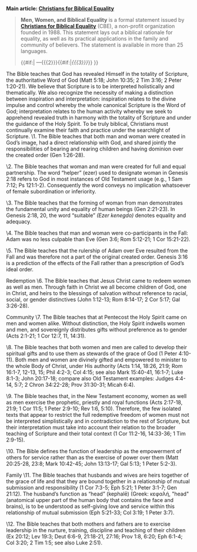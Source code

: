 **Main article: [Christians for Biblical Equality](Christians_for_Biblical_Equality "Christians for Biblical Equality")**


> **Men, Women, and Biblical Equality** is a formal statement issued
> by
> **[Christians for Biblical Equality](Christians_for_Biblical_Equality "Christians for Biblical Equality")**
> (CBE), a non-profit organization founded in 1988. This statement
> lays out a biblical rationale for equality, as well as its
> practical applications in the family and community of believers.
> The statement is available in more than 25 languages.
> 
> {{\#if:|
> —{{{2}}}{{\#if:|*{{{3}}}*}}
> }}

The Bible teaches that God has revealed Himself in the totality of
Scripture, the authoritative Word of God (Matt 5:18; John 10:35; 2
Tim 3:16; 2 Peter 1:20-21). We believe that Scripture is to be
interpreted holistically and thematically. We also recognize the
necessity of making a distinction between inspiration and
interpretation: inspiration relates to the divine impulse and
control whereby the whole canonical Scripture is the Word of God;
interpretation relates to the human activity whereby we seek to
apprehend revealed truth in harmony with the totality of Scripture
and under the guidance of the Holy Spirit. To be truly biblical,
Christians must continually examine their faith and practice under
the searchlight of Scripture.
\1. The Bible teaches that both man and woman were created in God’s
 image, had a direct relationship with God, and shared jointly the
 responsibilities of bearing and rearing children and having
 dominion over the created order (Gen 1:26-28).

\2. The Bible teaches that woman and man were created for full and
 equal partnership. The word “helper” (ezer) used to designate woman
 in Genesis 2:18 refers to God in most instances of Old Testament
 usage (e.g., 1 Sam 7:12; Ps 121:1-2). Consequently the word conveys
 no implication whatsoever of female subordination or inferiority.

\3. The Bible teaches that the forming of woman from man
 demonstrates the fundamental unity and equality of human beings
 (Gen 2:21-23). In Genesis 2:18, 20, the word “suitable”
 *(Ezer kenegdo)* denotes equality and adequacy.

\4. The Bible teaches that man and woman were co-participants in
 the Fall: Adam was no less culpable than Eve (Gen 3:6; Rom 5:12-21;
 1 Cor 15:21-22).

\5. The Bible teaches that the rulership of Adam over Eve resulted
 from the Fall and was therefore not a part of the original created
 order. Genesis 3:16 is a prediction of the effects of the Fall
 rather than a prescription of God’s ideal order.

Redemption
\6. The Bible teaches that Jesus Christ came to redeem women as
 well as men. Through faith in Christ we all become children of God,
 one in Christ, and heirs to the blessings of salvation without
 reference to racial, social, or gender distinctives (John 1:12-13;
 Rom 8:14-17; 2 Cor 5:17; Gal 3:26-28).

Community
\7. The Bible teaches that at Pentecost the Holy Spirit came on men
 and women alike. Without distinction, the Holy Spirit indwells
 women and men, and sovereignly distributes gifts without preference
 as to gender (Acts 2:1-21; 1 Cor 12:7, 11, 14:31).

\8. The Bible teaches that both women and men are called to develop
 their spiritual gifts and to use them as stewards of the grace of
 God (1 Peter 4:10-11). Both men and women are divinely gifted and
 empowered to minister to the whole Body of Christ, under His
 authority (Acts 1:14, 18:26, 21:9; Rom 16:1-7, 12-13, 15; Phil
 4:2-3; Col 4:15; see also Mark 15:40-41, 16:1-7; Luke 8:1-3; John
 20:17-18; compare also Old Testament examples: Judges 4:4-14, 5:7;
 2 Chron 34:22-28; Prov 31:30-31; Micah 6:4).

\9. The Bible teaches that, in the New Testament economy, women as
 well as men exercise the prophetic, priestly and royal functions
 (Acts 2:17-18, 21:9; 1 Cor 11:5; 1 Peter 2:9-10; Rev 1:6, 5:10).
 Therefore, the few isolated texts that appear to restrict the full
 redemptive freedom of women must not be interpreted simplistically
 and in contradiction to the rest of Scripture, but their
 interpretation must take into account their relation to the broader
 teaching of Scripture and their total context (1 Cor 11:2-16,
 14:33-36; 1 Tim 2:9-15).

\10. The Bible defines the function of leadership as the
 empowerment of others for service rather than as the exercise of
 power over them (Matt 20:25-28, 23:8; Mark 10:42-45; John 13:13-17;
 Gal 5:13; 1 Peter 5:2-3).

Family
\11. The Bible teaches that husbands and wives are heirs together
 of the grace of life and that they are bound together in a
 relationship of mutual submission and responsibility (1 Cor 7:3-5;
 Eph 5:21; 1 Peter 3:1-7; Gen 21:12). The husband’s function as
 “head” (kephalē) (Greek: κεφαλή, "head" (anatomical upper part of
 the human body that contains the face and brains), is to be
 understood as self-giving love and service within this relationship
 of mutual submission (Eph 5:21-33; Col 3:19; 1 Peter 3:7).

\12. The Bible teaches that both mothers and fathers are to
 exercise leadership in the nurture, training, discipline and
 teaching of their children (Ex 20:12; Lev 19:3; Deut 6:6-9,
 21:18-21, 27:16; Prov 1:8, 6:20; Eph 6:1-4; Col 3:20; 2 Tim 1:5;
 see also Luke 2:51).





